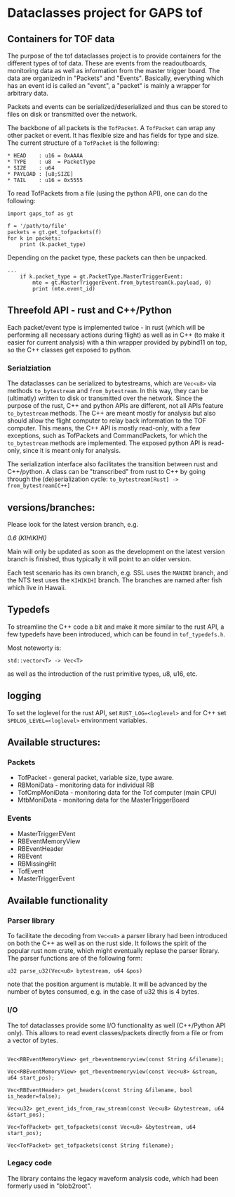 # Dataclasses project for GAPS tof

## Containers for TOF data

The purpose of the tof dataclasses project is to provide containers for the 
different types of tof data. These are events from the readoutboards, monitoring
data as well as information from the master trigger board. The data are 
organizedn in "Packets" and "Events". Basically, everything which has an event id
is called an "event", a "packet" is mainly a wrapper for arbitrary data.

Packets and events can be serialized/deserialized and thus can be stored to files
on disk or transmitted over the network.

The backbone of all packets is the `TofPacket`. A `TofPacket` can wrap any other packet
or event. It has flexible size and has fields for type and size. The current structure
of a `TofPacket` is the following:

```
* HEAD    : u16 = 0xAAAA
* TYPE    : u8  = PacketType
* SIZE    : u64
* PAYLOAD : [u8;SIZE]
* TAIL    : u16 = 0x5555
```
To read TofPackets from a file (using the python API), one can do the following:

```
import gaps_tof as gt

f = '/path/to/file'
packets = gt.get_tofpackets(f)
for k in packets:
    print (k.packet_type)
```

Depending on the packet type, these packets can then be 
unpacked.

```
...
    if k.packet_type = gt.PacketType.MasterTriggerEvent:
        mte = gt.MasterTriggerEvent.from_bytestream(k.payload, 0)
        print (mte.event_id)
```

## Threefold API - rust and C++/Python

Each packet/event type is implemented twice - in rust (which will
be performing all necessary actions during flight) as well as in 
C++ (to make it easier for current analysis) with a thin wrapper
provided by pybind11 on top, so the C++ classes get exposed to 
python.

### Serialziation

The dataclasses can be serialized to bytestreams, which are 
`Vec<u8>` via methods `to_bytestream` and `from_bytestream`.
In this way, they can be (ultimatly) written to disk or 
transmitted over the network. Since the purpose of the 
rust, C++ and python APIs are different, not all APIs feature
`to_bytestream` methods. 
The C++ are meant mostly for analysis but also should allow the 
flight computer to relay back information to the TOF computer.
This means, the C++ API is mostly read-only, with a few exceptions, 
such as TofPackets and CommandPackets, for which the `to_bytestream`
methods are implemented.
The exposed python API is read-only, since it is meant only for 
analysis.

The serialization interface also facilitates the transition between
rust and C++/python. A class can be "transcribed" from rust to C++ 
by going through the (de)serialization cycle: `to_bytestream[Rust] -> from_bytestream[C++]`

## versions/branches:

Please look for the latest version branch, e.g.

_0.6 (KIHIKIHI)_

Main will only be updated as soon as the development on the latest version 
branch is finished, thus typically it will point to an older version.

Each test scenario has its own branch, e.g. SSL uses the `MANINI` branch, 
and the NTS test uses the `KIHIKIHI` branch. The branches are named after
fish which live in Hawaii.

## Typedefs

To streamline the C++ code a bit and make it more similar to the rust API, 
a few typedefs have been introduced, which can be found in `tof_typedefs.h`.

Most noteworty is:

```
std::vector<T> -> Vec<T>
```

as well as the introduction of the rust primitive types, u8, u16, etc.

## logging

To set the loglevel for the rust API, set `RUST_LOG=<loglevel>` and for C++ set `SPDLOG_LEVEL=<loglevel>`
environment variables.

## Available structures:

### Packets

* TofPacket       - general packet, variable size, type aware.
* RBMoniData      - monitoring data for individual RB
* TofCmpMoniData  - monitoring data for the Tof computer (main CPU)
* MtbMoniData     - monitoring data for the MasterTriggerBoard


### Events

* MasterTriggerEVent
* RBEventMemoryView
* RBEventHeader
* RBEvent
* RBMissingHit
* TofEvent
* MasterTriggerEvent

## Available functionality

### Parser library

To facilitate the decoding from `Vec<u8>` a parser library had been 
introduced on both the C++ as well as on the rust side. It follows
the spirit of the popular rust nom crate, which might eventually 
replase the parser library. The parser functions are of the 
following form:

```
u32 parse_u32(Vec<u8> bytestream, u64 &pos)

```

note that the position argument is mutable. It will be advanced
by the number of bytes consumed, e.g. in the case of u32 this 
is 4 bytes.


### I/O

The tof dataclasses provide some I/O functionality as well (C++/Python API only). This 
allows to read event classes/packets directly from a file or from a vector of bytes.

```

Vec<RBEventMemoryView> get_rbeventmemoryview(const String &filename);

Vec<RBEventMemoryView> get_rbeventmemoryview(const Vec<u8> &stream, u64 start_pos);

Vec<RBEventHeader> get_headers(const String &filename, bool is_header=false);

Vec<u32> get_event_ids_from_raw_stream(const Vec<u8> &bytestream, u64 &start_pos);

Vec<TofPacket> get_tofpackets(const Vec<u8> &bytestream, u64 start_pos);

Vec<TofPacket> get_tofpackets(const String filename);

```

### Legacy code

The library contains the legacy waveform analysis code, which had been formerly used in "blob2root".


